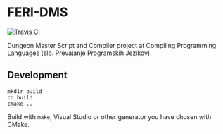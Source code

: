 # FERI-DMS

[![Travis CI](https://travis-ci.com/jonpas/FERI-DMS.svg?token=2QJyszxBKDHVJDk5Ky3q&branch=master)](https://travis-ci.com/jonpas/FERI-DMS)

Dungeon Master Script and Compiler project at Compiling Programming Languages (slo. Prevajanje Programskih Jezikov).


## Development

```
mkdir build
cd build
cmake ..
```

Build with `make`, Visual Studio or other generator you have chosen with CMake.
